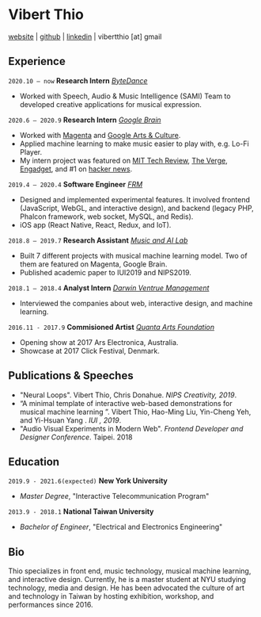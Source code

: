 # Vibert Thio
[website](https://vibertthio.com/portfolio) | [github](https://github.com/vibertthio) | [linkedin](https://www.linkedin.com/in/vibert-thio-489267152/) | vibertthio [at] gmail 

## Experience


`2020.10 – now` **Research Intern** [*ByteDance*](https://www.bytedance.com/en/)

- Worked with Speech, Audio & Music Intelligence (SAMI) Team to developed creative applications for musical expression.

`2020.6 – 2020.9` **Research Intern** [*Google Brain*](https://research.google/teams/brain/)

- Worked with [Magenta](https://magenta.tensorflow.org/) and [Google Arts & Culture](https://artsandculture.google.com/). 
- Applied machine learning to make music easier to play with, e.g. Lo-Fi Player.
- My intern project was featured on [MIT Tech Review](https://www.technologyreview.com/2020/09/04/1008151/google-ai-machine-learning-quarantine-music/), [The Verge](https://www.theverge.com/2020/9/5/21424092/google-magenta-lo-fi-player-virtual-music-room-ai), [Engadget](https://www.engadget.com/google-magenta-lo-fi-player-music-making-164501958.html?fbclid=IwAR0aiXjxr9ZV_K6BIKEc86HoZHZDxM34zJ6m4GTgpKmbjjP16Xz3bp5dO8Q), and #1 on [hacker news](https://news.ycombinator.com/item?id=24349167).

`2019.4 – 2020.4` **Software Engineer** [*FRM*](https://frm.fm/)

- Designed and implemented experimental features. It involved frontend (JavaScript, WebGL, and interactive design), and backend (legacy PHP, Phalcon framework, web socket, MySQL, and Redis).
- iOS app (React Native, React, Redux, and IoT).

`2018.8 – 2019.7` **Research Assistant** [*Music and AI Lab*](https://musicai.citi.sinica.edu.tw/)

- Built 7 different projects with musical machine learning model. Two of them are featured on Magenta, Google Brain.
- Published academic paper to IUI2019 and NIPS2019.

`2018.1 – 2018.4` **Analyst Intern** [*Darwin Ventrue Management*](http://darwin-venture.com.tw/english/aboutus.html)

- Interviewed the companies about web, interactive design, and machine learning.

`2016.11 - 2017.9` **Commisioned Artist** [*Quanta Arts Foundation*](http://www.qaf.org.tw/)

- Opening show at 2017 Ars Electronica, Australia.
- Showcase at 2017 Click Festival, Denmark.

## Publications & Speeches

- "Neural Loops". Vibert Thio, Chris Donahue. *NIPS Creativity, 2019*.
- “A minimal template of interactive web-based demonstrations for musical machine learning ”. Vibert Thio, Hao-Ming Liu, Yin-Cheng Yeh, and Yi-Hsuan Yang . *IUI , 2019*.
- "Audio Visual Experiments in Modern Web". *Frontend Developer and Designer Conference*. Taipei. 2018

## Education

`2019.9 - 2021.6(expected)` **New York University**

- *Master Degree*, "Interactive Telecommunication Program"

`2013.9 - 2018.1` **National Taiwan University**

- *Bachelor of Engineer*, "Electrical and Electronics Engineering"

## Bio

Thio specializes in front end, music technology, musical machine learning, and interactive design. Currently, he is a master student at NYU studying technology, media and design. He has been advocated the culture of art and technology in Taiwan by hosting exhibition, workshop, and performances since 2016.
